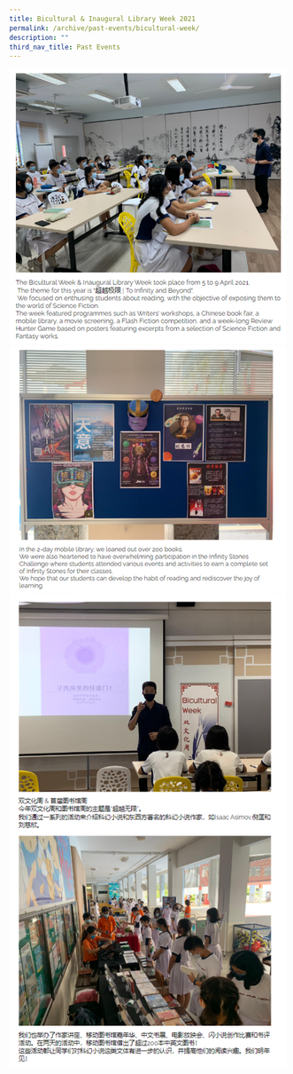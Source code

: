 ```yaml
---
title: Bicultural & Inaugural Library Week 2021
permalink: /archive/past-events/bicultural-week/
description: ""
third_nav_title: Past Events
---
```

<img src="/images/bicultural1.png" style="width:500px">
<br>
<img src="/images/bicultural2.png" style="width:500px">
<br>
<img src="/images/bicultural3.png" style="width:500px">
<br>